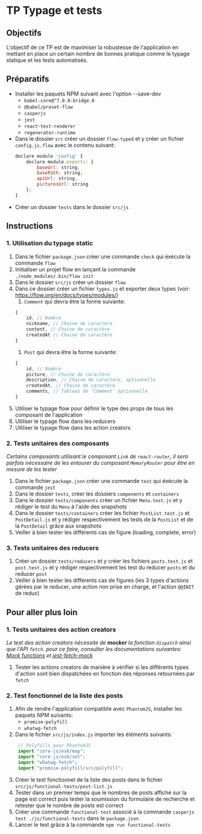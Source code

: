 # TP Typage et tests

## Objectifs

L'objectif de ce TP est de maximiser la robustesse de l'application en mettant en place un certain nombre de bonnes pratique comme le typage statique et les tests automatisés.

## Préparatifs

- Installer les paquets NPM suivant avec l'option --save-dev
    - `babel-core@^7.0.0-bridge.0`
    - `@babel/preset-flow`
    - `casperjs`
    - `jest`
    - `react-test-renderer`
    - `regenerator-runtime`
- Dans le dossier `src` créer un dossier `flow-typed` et y créer un fichier `config.js.flow` avec le contenu suivant:
    ```js
    declare module 'config' {
        declare module.exports: {
            baseUrl: string,
            basePath: string,
            apiUrl: string,
            picturesUrl: string
        };
    }
    ```
- Créer un dossier `tests` dans le dossier `src/js`

## Instructions

### 1. Utilisation du typage static


1. Dans le fichier `package.json` créer une commande `check` qui éxécute la commande `flow` 
2. Initialiser un projet flow en lançant la commande `./node_modules/.bin/flow init`
3. Dans le dossier `src/js` créer un dossier `flow`
4. Dans ce dossier créer un fichier `types.js` et exporter deux types (voir: https://flow.org/en/docs/types/modules/)
    1. `Comment` qui devra être la forme suivante:
    ```js
    {
        id, // Nombre
        nickname, // Chaine de caractère
        content, // Chaine de caractère
        createdAt // Chaine de caractère
    }
    ```
    1. `Post` qui devra être la forme suivante:
    ```js
    {
        id, // Nombre
        picture, // Chaine de caractère
        description, // Chaine de caractère, optionnelle
        createdAt, // Chaine de caractère
        comments, // Tableau de 'Comment' optionnelle
    }
    ```
5. Utiliser le typage flow pour définir le type des props de tous les composant de l'application
6. Utiliser le typage flow dans les reducers
7. Utiliser le typage flow dans les action creators


### 2. Tests unitaires des composants

_Certains composants utilisant le composant `Link` de `react-router`, il sera parfois nécessaire de les entourer du composant `MemoryRouter` pour être en mesure de les tester_


1. Dans le fichier `package.json` créer une commande `test` qui éxécute la commande `jest`
2. Dans le dossier `tests`, créer les dossiers `components` et `containers`
3. Dans le dossier `tests/components` créer un fichier `Menu.test.js` et y rédiger le test du `Menu` à l'aide des snapshots
4. Dans le dossier `tests/containers` créer les fichier `PostList.test.js` et `PostDetail.js` et y rédiger respectivement les tests de la `PostList` et de la `PostDetail` grâce aux snapshots
5. Veiller à bien tester les différents cas de figure (loading, complete, error)

### 3. Tests unitaires des reducers

1. Créer un dossier `tests/reducers` et y créer les fichiers `posts.test.js` et `post.test.js` et y rédiger respectivement les test du reducer `posts` et du reducer `post`
2. Veiller à bien tester les différents cas de figures (les 3 types d'actions gérées par le reducer, une action non prise en charge, et l'action `@@INIT` de redux)

## Pour aller plus loin

### 1. Tests unitaires des action creators

_Le test des action creators nécessite de **mocker** la fonction `dispatch` ainsi que l'API `fetch`. pour ce faire, consulter les documentations suivantes: [Mock functions](https://jestjs.io/docs/en/mock-functions) et [jest-fetch-mock](https://github.com/jefflau/jest-fetch-mock)_

1. Tester les actions creators de manière à vérifier si les différents types d'action sont bien dispatchées en fonction des réponses retournées par `fetch`

### 2. Test fonctionnel de la liste des posts

1. Afin de rendre l'application compatible avec `PhantomJS`, installer les paquets NPM suivants:
    - `promise-polyfill`
    - `whatwg-fetch`
2. Dans le fichier `src/js/index.js` importer les éléments suivants:
   ```js
    // Polyfills pour PhantomJS
    import "core-js/es6/map";
    import "core-js/es6/set";
    import "whatwg-fetch";
    import "promise-polyfill/src/polyfill";
   ```
3. Créer le test fonctionnel de la liste des posts dans le fichier `src/js/functional-tests/post-list.js`
4. Tester dans un premier temps que le nombres de posts affiché sur la page est correct puis tester la soumission du formulaire de recherche et retester que le nombre de posts est correct
5. Créer une commande `functional-test` associé à la commande `casperjs test ./js/functional-tests` dans le `package.json`
6. Lancer le test grâce à la commande `npm run functional-tests`